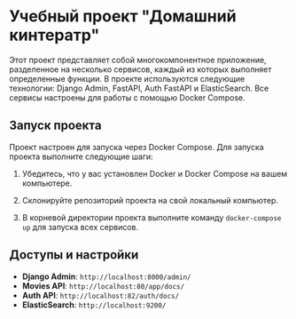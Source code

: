 # Учебный проект "Домашний кинтератр"

Этот проект представляет собой многокомпонентное приложение, разделенное на несколько сервисов, каждый из которых выполняет определенные функции. В проекте используются следующие технологии: Django Admin, FastAPI, Auth FastAPI и ElasticSearch. Все сервисы настроены для работы с помощью Docker Compose.

## Запуск проекта

Проект настроен для запуска через Docker Compose. Для запуска проекта выполните следующие шаги:

1. Убедитесь, что у вас установлен Docker и Docker Compose на вашем компьютере.

2. Склонируйте репозиторий проекта на свой локальный компьютер.

3. В корневой директории проекта выполните команду `docker-compose up` для запуска всех сервисов.


## Доступы и настройки

- **Django Admin**: `http://localhost:8000/admin/`
- **Movies API**: `http://localhost:80/app/docs/`
- **Auth API**: `http://localhost:82/auth/docs/`
- **ElasticSearch**: `http://localhost:9200/`

